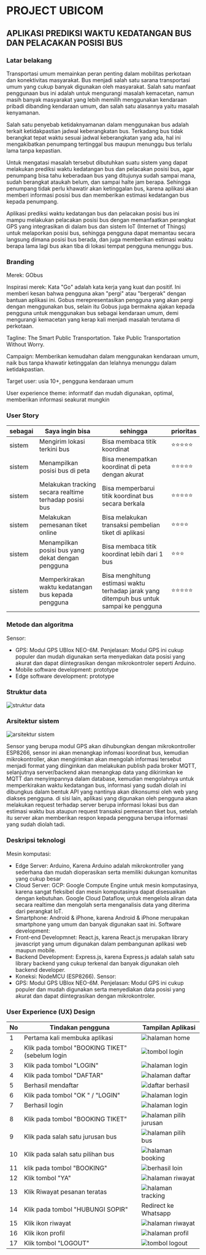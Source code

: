 # PROJECT UBICOM

## APLIKASI PREDIKSI WAKTU KEDATANGAN BUS DAN PELACAKAN POSISI BUS

### Latar belakang

Transportasi umum memainkan peran penting dalam mobilitas perkotaan dan konektivitas masyarakat. Bus menjadi salah satu sarana transportasi umum yang cukup banyak digunakan oleh masyarakat. Salah satu manfaat penggunaan bus ini adalah untuk mengurangi masalah kemacetan, namun masih banyak masyarakat yang lebih memilih menggunakan kendaraan pribadi dibanding kendaraan umum, dan salah satu alasannya yaitu masalah kenyamanan.

Salah satu penyebab ketidaknyamanan dalam menggunakan bus adalah terkait ketidakpastian jadwal keberangkatan bus. Terkadang bus tidak berangkat tepat waktu sesuai jadwal keberangkatan yang ada, hal ini mengakibatkan penumpang tertinggal bus maupun menunggu bus terlalu lama tanpa kepastian. 

Untuk mengatasi masalah tersebut dibutuhkan suatu sistem yang dapat melakukan prediksi waktu kedatangan bus dan pelacakan posisi bus, agar penumpang bisa tahu keberadaan bus yang ditujunya sudah sampai mana, sudah berangkat ataukah belum, dan sampai halte jam berapa. Sehingga penumpang tidak perlu khawatir akan ketinggalan bus, karena aplikasi akan memberi informasi posisi bus dan memberikan estimasi kedatangan bus kepada penumpang.

Aplikasi prediksi waktu kedatangan bus dan pelacakan posisi bus ini mampu melakukan pelacakan posisi bus dengan memanfaatkan perangkat GPS yang integrasikan di dalam bus dan sistem IoT (Internet of Things) untuk melaporkan posisi bus, sehingga pengguna dapat memantau secara langsung dimana posisi bus berada, dan juga memberikan estimasi waktu berapa lama lagi bus akan tiba di lokasi tempat pengguna menunggu bus.

### Branding

Merek: GObus

Inspirasi merek: Kata "Go" adalah kata kerja yang kuat dan positif. Ini memberi kesan bahwa pengguna akan "pergi" atau "bergerak" dengan bantuan aplikasi ini. Gobus merepresentasikan pengguna yang akan pergi dengan menggunakan bus, selain itu Gobus juga bermakna ajakan kepada pengguna untuk menggunakan bus sebagai kendaraan umum, demi mengurangi kemacetan yang kerap kali menjadi masalah terutama di perkotaan.

Tagline: The Smart Public Transportation. Take Public Transportation Without Worry.

Campaign: Memberikan kemudahan dalam menggunakan kendaraan umum, naik bus tanpa khawatir ketinggalan dan lelahnya menunggu dalam ketidakpastian.

Target user: usia 10+, pengguna kendaraan umum

User experience theme: informatif dan mudah digunakan, optimal, memberikan informasi seakurat mungkin

### User Story

| sebagai | Saya ingin bisa                                           | sehingga                                                      | prioritas  |
| ------- | --------------------------------------------------------- | ------------------------------------------------------------- | ---------- |
| sistem  | Mengirim lokasi terkini bus                               | Bisa membaca titik koordinat                                  | ⭐⭐⭐⭐⭐ |
| sistem  | Menampilkan posisi bus di peta                            | Bisa menempatkan koordinat di peta dengan akurat              | ⭐⭐⭐⭐⭐ |
| sistem  | Melakukan tracking secara realtime terhadap posisi bus    | Bisa memperbarui titik koordinat bus secara berkala           | ⭐⭐⭐⭐⭐ |
| sistem  | Melakukan pemesanan tiket online                          | Bisa melakukan transaksi pembelian tiket di aplikasi          | ⭐⭐⭐⭐ |
| sistem  | Menampilkan posisi bus yang dekat dengan pengguna         | Bisa membaca titik koordinat lebih dari 1 bus                 | ⭐⭐⭐      |
| sistem  | Memperkirakan waktu kedatangan bus kepada pengguna        | Bisa menghitung estimasi waktu terhadap jarak yang ditempuh bus untuk sampai ke pengguna | ⭐⭐⭐⭐⭐ |

### Metode dan algoritma

Sensor:

- GPS: Modul GPS UBlox NEO-6M. Penjelasan: Modul GPS ini cukup populer dan mudah digunakan serta menyediakan data posisi yang akurat dan dapat diintegrasikan dengan mikrokontroler seperti Arduino.
- Mobile software development: prototype
- Edge software development: prototype

### Struktur data

![struktur data](img/struktur%20data-gobus.drawio.png)

### Arsitektur sistem

![arsitektur sistem](img/arsitektur_sistem_ubikom.png)

Sensor yang berupa modul GPS akan dihubungkan dengan mikrokontroller ESP8266, sensor ini akan menangkap infomasi koordinat bus, kemudian mikrokontroller, akan mengirimkan akan mengolah informasi tersebut menjadi format yang diinginkan dan melakukan publish pada broker MQTT, selanjutnya server/backend akan menangkap data yang dikirimkan ke MQTT dan menyimpannya dalam database, kemudian mengolahnya untuk memperkirakan waktu kedatangan bus, informasi yang sudah diolah ini dibungkus dalam bentuk API yang nantinya akan dikonsumsi oleh web yang diakses pengguna. di sisi lain, aplikasi yang digunakan oleh pengguna akan melakukan request terhadap server berupa informasi lokasi bus dan estimasi waktu bus ataupun request transaksi pemesanan tiket bus, setelah itu server akan memberikan respon kepada pengguna berupa informasi yang sudah diolah tadi.

### Deskripsi teknologi

Mesin komputasi:

- Edge Server: Arduino, Karena Arduino adalah mikrokontroller yang sederhana dan mudah dioperasikan serta memiliki dukungan komunitas yang cukup besar
- Cloud Server: GCP: Google Compute Engine untuk mesin komputasinya, karena sangat fleksibel dan mesin komputasinya dapat disesuaikan dengan kebutuhan. Google Cloud Dataflow, untuk mengelola aliran data secara realtime dan mengolah serta menganalisis data yang diterima dari perangkat IoT.
- Smartphone: Android & iPhone, karena Android & iPhone merupakan smartphone yang umum dan banyak digunakan saat ini.
  Software development:
- Front-end Developmnet: React.js, karena React.js merupakan library javascript yang umum digunakan dalam pembangunan aplikasi web maupun mobile.
- Backend Development: Express.js, karena Express.js adalah salah satu library backend yang cukup terkenal dan banyak digunakan oleh backend developer.
- Koneksi: NodeMCU (ESP8266).
  Sensor:
- GPS: Modul GPS UBlox NEO-6M. Penjelasan: Modul GPS ini cukup populer dan mudah digunakan serta menyediakan data posisi yang akurat dan dapat diintegrasikan dengan mikrokontroler.

### User Experience (UX) Design

| No | Tindakan pengguna | Tampilan Aplikasi |
| --- | --- | --- |
| 1 | Pertama kali membuka aplikasi | ![halaman home](img/home.png) |
| 2 | Klik pada tombol "BOOKING TIKET" (sebelum login | ![tombol login](img/tombol-login.png) |
| 3 | Klik pada tombol "LOGIN" | ![halaman login](img/login.png) |
| 4 | Klik pada tombol "DAFTAR" | ![halaman daftar](img/daftar.png) |
| 5 | Berhasil mendaftar | ![daftar berhasil](img/daftar-berhasil.png) |
| 6 | Klik pada tombol "OK " / "LOGIN" | ![halaman login](img/login.png) |
| 7 | Berhasil login | ![halaman login](img/home.png) |
| 8 | Klik pada tombol "BOOKING TIKET" | ![halaman pilih jurusan](img/pilih-jurusan.png) |
| 9 | Klik pada salah satu jurusan bus | ![halaman pilih bus](img/pilih-bus.png) |
| 10 | Klik pada salah satu pilihan bus | ![halaman booking](img/isi-booking.png) |
| 11 | klik pada tombol "BOOKING" | ![berhasil loin](img/booking-berhasil.png) |
| 12 | Klik tombol "YA" | ![halaman riwayat](img/riwayat.png) |
| 13 | Klik Riwayat pesanan teratas | ![halaman tracking](img/tracking.png) |
| 14 | Klik pada tombol "HUBUNGI SOPIR" | Redirect ke Whatsapp |
| 15 | Klik ikon riwayat | ![halaman riwayat](img/riwayat.png) |
| 16 | Klik ikon profil | ![halaman profil](img/profile.png) |
| 17 | Klik tombol "LOGOUT" | ![tombol logout](img/logout.png) |
